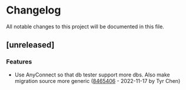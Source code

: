# Changelog

All notable changes to this project will be documented in this file.

## [unreleased]

### Features

- Use AnyConnect so that db tester support more dbs. Also make migration source more generic ([8465406](84654065ca38808f36ade25eba1c9aa3fb4d2c55) - 2022-11-17 by Tyr Chen)

<!-- generated by git-cliff -->
